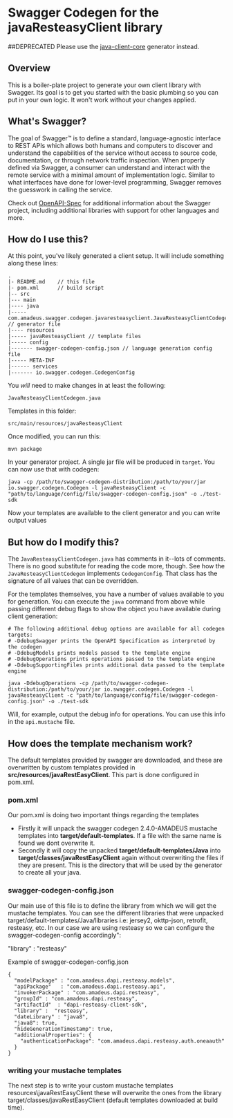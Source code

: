 # Swagger Codegen for the javaResteasyClient library

##DEPRECATED
Please use the [java-client-core](../../../java-client-core/templates/swagger-codegen-java-client) generator instead.

## Overview
This is a boiler-plate project to generate your own client library with Swagger.  Its goal is
to get you started with the basic plumbing so you can put in your own logic.  It won't work without
your changes applied.

## What's Swagger?
The goal of Swagger™ is to define a standard, language-agnostic interface to REST APIs which allows both humans and computers to discover and understand the capabilities of the service without access to source code, documentation, or through network traffic inspection. When properly defined via Swagger, a consumer can understand and interact with the remote service with a minimal amount of implementation logic. Similar to what interfaces have done for lower-level programming, Swagger removes the guesswork in calling the service.


Check out [OpenAPI-Spec](https://github.com/OAI/OpenAPI-Specification) for additional information about the Swagger project, including additional libraries with support for other languages and more. 

## How do I use this?
At this point, you've likely generated a client setup.  It will include something along these lines:

```
.
|- README.md    // this file
|- pom.xml      // build script
|-- src
|--- main
|---- java
|----- com.amadeus.swagger.codegen.javaresteasyclient.JavaResteasyClientCodegen.java // generator file
|---- resources
|----- javaResteasyClient // template files
|----- config
|------- swagger-codegen-config.json // language generation config file
|----- META-INF
|------ services
|------- io.swagger.codegen.CodegenConfig
```

You _will_ need to make changes in at least the following:

`JavaResteasyClientCodegen.java`

Templates in this folder:

`src/main/resources/javaResteasyClient`

Once modified, you can run this:

```
mvn package
```

In your generator project.  A single jar file will be produced in `target`.  You can now use that with codegen:

```
java -cp /path/to/swagger-codegen-distribution:/path/to/your/jar io.swagger.codegen.Codegen -l javaResteasyClient -c "path/to/language/config/file/swagger-codegen-config.json" -o ./test-sdk
```

Now your templates are available to the client generator and you can write output values

## But how do I modify this?
The `JavaResteasyClientCodegen.java` has comments in it--lots of comments.  There is no good substitute
for reading the code more, though.  See how the `JavaResteasyClientCodegen` implements `CodegenConfig`.
That class has the signature of all values that can be overridden.

For the templates themselves, you have a number of values available to you for generation.
You can execute the `java` command from above while passing different debug flags to show
the object you have available during client generation:

```
# The following additional debug options are available for all codegen targets:
# -DdebugSwagger prints the OpenAPI Specification as interpreted by the codegen
# -DdebugModels prints models passed to the template engine
# -DdebugOperations prints operations passed to the template engine
# -DdebugSupportingFiles prints additional data passed to the template engine

java -DdebugOperations -cp /path/to/swagger-codegen-distribution:/path/to/your/jar io.swagger.codegen.Codegen -l javaResteasyClient -c "path/to/language/config/file/swagger-codegen-config.json" -o ./test-sdk
```

Will, for example, output the debug info for operations.  You can use this info
in the `api.mustache` file.

## How does the template mechanism work?
The default templates provided by swagger are downloaded, and these are overwritten by custom templates provided in __src/resources/javaRestEasyClient__.
This part is done configured in pom.xml. 
### pom.xml
Our pom.xml is doing two important things regarding the templates
- Firstly it will unpack the swagger codegen 2.4.0-AMADEUS mustache templates into __target/default-templates__. If a file with the same name is found we dont overwrite it.
- Secondly it will copy the unpacked __target/default-templates/Java__ into __target/classes/javaRestEasyClient__ again without overwriting the files if they are present. This is the directory that will be used by the generator to create all your java.

### swagger-codegen-config.json
Our main use of this file is to define the library from which we will get the mustache templates. You can see the different libraries that were unpacked target/default-templates/Java/libraries i.e: jersey2, okttp-json, retrofit, resteasy, etc. In our case we are using resteasy so we can configure the swagger-codegen-config accordingly":

"library" :  "resteasy"

Example of swagger-codegen-config.json
```
{
  "modelPackage" : "com.amadeus.dapi.resteasy.models",
  "apiPackage"   : "com.amadeus.dapi.resteasy.api",
  "invokerPackage" : "com.amadeus.dapi.resteasy",
  "groupId" : "com.amadeus.dapi.resteasy",
  "artifactId"  : "dapi-resteasy-client-sdk",
  "library" :  "resteasy",
  "dateLibrary" : "java8",
  "java8": true,
  "hideGenerationTimestamp": true,
  "additionalProperties": {
    "authenticationPackage": "com.amadeus.dapi.resteasy.auth.oneaauth"
  }
}

```

### writing your mustache templates
The next step is to write your custom mustache templates resources\javaRestEasyClient these will overwrite the ones from the library target/classes/javaRestEasyClient (default templates downloaded at build time).

